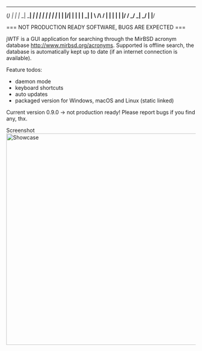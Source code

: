    _ _    _ ___________
  (_) |  | |_   _|  ___|
   _| |  | | | | | |_
  | | |/\| | | | |  _|
  | \  /\  / | | | |
  | |\/  \/  \_/ \_|
 _/ |
|__/

=== NOT PRODUCTION READY SOFTWARE, BUGS ARE EXPECTED ===

jWTF is a GUI application for searching through the MirBSD acronym database <http://www.mirbsd.org/acronyms>.
Supported is offline search, the database is automatically kept up to date (if an internet connection is available).

Feature todos:
- daemon mode
- keyboard shortcuts
- auto updates
- packaged version for Windows, macOS and Linux (static linked)


Current version 0.9.0 -> not production ready! Please report bugs if you find any, thx.

Screenshot
<img width="562" alt="Showcase" src="https://user-images.githubusercontent.com/11695209/138591045-c68438c1-13db-490c-8949-2093443a5bcd.png">
